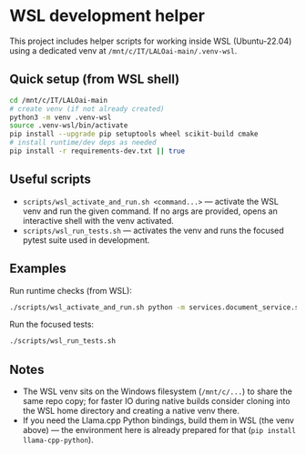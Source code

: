 WSL development helper
======================

This project includes helper scripts for working inside WSL (Ubuntu-22.04) using a dedicated venv at `/mnt/c/IT/LALOai-main/.venv-wsl`.

Quick setup (from WSL shell)
----------------------------

```bash
cd /mnt/c/IT/LALOai-main
# create venv (if not already created)
python3 -m venv .venv-wsl
source .venv-wsl/bin/activate
pip install --upgrade pip setuptools wheel scikit-build cmake
# install runtime/dev deps as needed
pip install -r requirements-dev.txt || true
```

Useful scripts
--------------

- `scripts/wsl_activate_and_run.sh <command...>` — activate the WSL venv and run the given command. If no args are provided, opens an interactive shell with the venv activated.
- `scripts/wsl_run_tests.sh` — activates the venv and runs the focused pytest suite used in development.

Examples
--------

Run runtime checks (from WSL):

```bash
./scripts/wsl_activate_and_run.sh python -m services.document_service.services.runtime_checks --json
```

Run the focused tests:

```bash
./scripts/wsl_run_tests.sh
```

Notes
-----
- The WSL venv sits on the Windows filesystem (`/mnt/c/...`) to share the same repo copy; for faster IO during native builds consider cloning into the WSL home directory and creating a native venv there.
- If you need the Llama.cpp Python bindings, build them in WSL (the venv above) — the environment here is already prepared for that (`pip install llama-cpp-python`).
